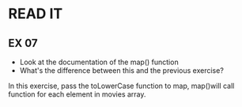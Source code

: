 # READ IT
## EX 07
* Look at the documentation of the map() function
* What's the difference between this and the previous exercise?

In this exercise, pass the toLowerCase function to map, map()will call function for each element in movies array.

